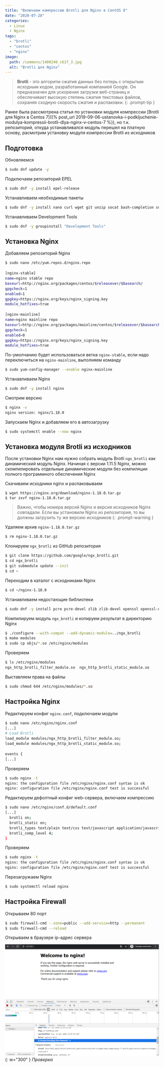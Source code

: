 ```yaml
---
title: "Включаем компрессию Brotli для Nginx в CentOS 8"
date: "2020-07-28"
categories: 
  - Linux
  - Nginx
tags: 
  - "brotli"
  - "centos"
  - "nginx"
image:
  path: /commons/1400240_c61f_3.jpg
  alt: "Brotli для Nginx"
---
```


> **Brotli** - это алгоритм сжатия данных без потерь с открытым исходным кодом, разработанный компанией Google. Он предназначен для ускорения загрузки веб-страниц и обеспечивает высокую степень сжатия текстовых файлов, сохраняя сходную скорость сжатия и распаковки.
{: .prompt-tip }

Ранее была рассмотрена статья по установки модуля компрессии [Brotli для Nginx в Centos 7]({% post_url 2019-09-06-ustanovka-i-podkljuchenie-modulya-kompressii-brotli-dlya-nginx-v-centos-7 %}), но т.к. репозиторий, откуда устанавливался модуль перешел на платную основу, расмотрим установку модуля компрессии Brotli из исходников

## Подготовка

Обновляемся

```sh
$ sudo dnf update -y
```

Подключаем репозиторий EPEL

```sh
$ sudo dnf -y install epel-release
```

Устанавливаем необходимые пакеты

```sh
$ sudo dnf -y install nano curl wget git unzip socat bash-completion socat yum-utils
```

Устанавливаем Development Tools

```sh
$ sudo dnf -y groupinstall "Development Tools"
```

## Установка Nginx

Добавляем репозиторий Nginx

```sh
$ sudo nano /etc/yum.repos.d/nginx.repo

[nginx-stable]
name=nginx stable repo
baseurl=http://nginx.org/packages/centos/$releasever/$basearch/
gpgcheck=1
enabled=1
gpgkey=https://nginx.org/keys/nginx_signing.key
module_hotfixes=true

[nginx-mainline]
name=nginx mainline repo
baseurl=http://nginx.org/packages/mainline/centos/$releasever/$basearch/
gpgcheck=1
enabled=0
gpgkey=https://nginx.org/keys/nginx_signing.key
module_hotfixes=true
```

По-умолчанию будет использоваться ветка `nginx-stable`, если надо переключиться на `nginx-mainline`, выполняем команду

```sh
$ sudo yum-config-manager --enable nginx-mainline
```

Устанавливаем Nginx

```sh
$ sudo dnf -y install nginx
```

Смотрим версию

```sh
$ nginx -v
nginx version: nginx/1.18.0
```

Запускаем Nginx и добавляем его в автозагрузку

```sh
$ sudo systemctl enable --now nginx
```

## Установка модуля Brotli из исходников

После установки Nginx нам нужно собрать модуль Brotli `ngx_brotli` как динамический модуль Nginx. Начиная с версии 1.11.5 Nginx, можно скомпилировать отдельные динамические модули без компиляции полного программного обеспечения Nginx

Скачиваем исходники nginx и распаковываем

```
$ wget https://nginx.org/download/nginx-1.18.0.tar.gz
$ tar zxvf nginx-1.18.0.tar.gz
```

> Важно, чтобы номера версий Nginx и версия исходников Nginx совпадали. Если вы установили Nginx из репозитория, то вы должны загрузить ту же версию исходников
{: .prompt-warning }

Удаляем архив `nginx-1.18.0.tar.gz`

```sh
$ rm nginx-1.18.0.tar.gz
```

Клонируем `ngx_brotli` из GitHub репозитория

```sh
$ git clone https://github.com/google/ngx_brotli.git
$ cd ngx_brotli
$ git submodule update --init 
$ cd ~
```

Переходим в каталог с исходниками Nginx

```sh
$ cd ~/nginx-1.18.0
```

Устанавливаем недостающие библиотеки

```sh
$ sudo dnf -y install pcre pcre-devel zlib zlib-devel openssl openssl-devel
```

Компилируем модуль `ngx_brotli` и копируем результат в директорию Nginx

```sh
$ ./configure --with-compat --add-dynamic-module=../ngx_brotli
$ make modules
$ sudo cp objs/*.so /etc/nginx/modules
```

Проверяем

```sh
$ ls /etc/nginx/modules
ngx_http_brotli_filter_module.so  ngx_http_brotli_static_module.so
```

Выставляем права на файлы

```sh
$ sudo chmod 644 /etc/nginx/modules/*.so
```

## Настройка Nginx

Редактируем конфиг `nginx.conf`, подключаем модули

```sh
$ sudo nano /etc/nginx/nginx.conf
[...]
# Load Brotli
load_module modules/ngx_http_brotli_filter_module.so;
load_module modules/ngx_http_brotli_static_module.so;

events {
[...]
```

Проверяем

```sh
$ sudo nginx -t
nginx: the configuration file /etc/nginx/nginx.conf syntax is ok
nginx: configuration file /etc/nginx/nginx.conf test is successful
```

Редактируем дефолтный конфиг web-сервера, включаем компрессию

```sh
$ sudo nano /etc/nginx/conf.d/default.conf
[...]
  brotli on;
  brotli_static on;
  brotli_types text/plain text/css text/javascript application/javascript text/xml application/xml image/svg+xml application/json;
  brotli_comp_level 4;
}
```

Проверяем

```sh
$ sudo nginx -t
nginx: the configuration file /etc/nginx/nginx.conf syntax is ok
nginx: configuration file /etc/nginx/nginx.conf test is successful
```

Перезагружаем Nginx

```sh
$ sudo systemctl reload nginx
```

## Настройка Firewall

Открываем 80 порт

```sh
$ sudo firewall-cmd --zone=public --add-service=http --permanent
$ sudo firewall-cmd --reload
```

Открываем в браузере ip-адрес сервера

![](/assets/img/posts/2020/07/28/nginx_br.png){: w="300" }
_Проверка_
